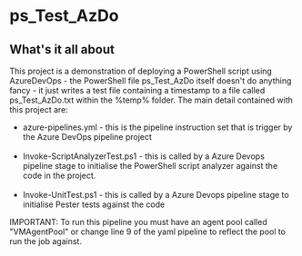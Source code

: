 # ps_Test_AzDo

## What's it all about
This project is a demonstration of deploying a PowerShell script using AzureDevOps - the PowerShell file ps_Test_AzDo itself doesn't do anything fancy - it just writes a test file containing a timestamp to a file called ps_Test_AzDo.txt within the %temp% folder. The main detail contained with this project are:

* azure-pipelines.yml - this is the pipeline instruction set that is trigger by the Azure DevOps pipeline project <br><br>
* Invoke-ScriptAnalyzerTest.ps1 - this is called by a Azure Devops pipeline stage to initialise the PowerShell script analyzer against the code in the project. <br><br>
* Invoke-UnitTest.ps1 - this is called by a Azure Devops pipeline stage to initialise Pester tests against the code

IMPORTANT: To run this pipeline you must have an agent pool called "VMAgentPool" or change line 9 of the yaml pipeline to reflect the pool to run the job against.